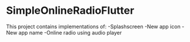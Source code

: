 # SimpleOnlineRadioFlutter

This project contains implementations of:
-Splashscreen
-New app icon 
-New app name
-Online radio using audio player
